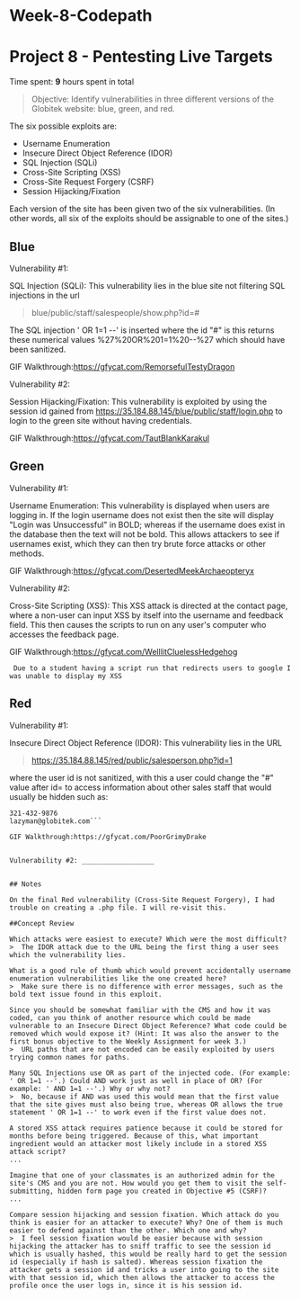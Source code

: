 # Week-8-Codepath
# Project 8 - Pentesting Live Targets

Time spent: **9** hours spent in total

> Objective: Identify vulnerabilities in three different versions of the Globitek website: blue, green, and red.

The six possible exploits are:
* Username Enumeration
* Insecure Direct Object Reference (IDOR)
* SQL Injection (SQLi)
* Cross-Site Scripting (XSS)
* Cross-Site Request Forgery (CSRF)
* Session Hijacking/Fixation

Each version of the site has been given two of the six vulnerabilities. (In other words, all six of the exploits should be assignable to one of the sites.)

## Blue

Vulnerability #1:

SQL Injection (SQLi): This vulnerability lies in the blue site not filtering SQL injections in the url
> blue/public/staff/salespeople/show.php?id=#

The SQL injection ' OR 1=1 --' is inserted where the id "#" is this returns these numerical values %27%20OR%201=1%20--%27 which should have been sanitized.

GIF Walkthrough:https://gfycat.com/RemorsefulTestyDragon


Vulnerability #2: 

Session Hijacking/Fixation: This vulnerability is exploited by using the session id gained from https://35.184.88.145/blue/public/staff/login.php to login to the green site without having credentials.

GIF Walkthrough:https://gfycat.com/TautBlankKarakul


## Green

Vulnerability #1:

Username Enumeration: This vulnerability is displayed when users are logging in. If the login username does not exist then the site will display "Login was Unsuccessful" in BOLD; whereas if the username does exist in the database then the text will not be bold. This allows attackers to see if usernames exist, which they can then try brute force attacks or other methods.

GIF Walkthrough:https://gfycat.com/DesertedMeekArchaeopteryx


Vulnerability #2:

Cross-Site Scripting (XSS): This XSS attack is directed at the contact page, where a non-user can input XSS by itself into the username and feedback field. This then causes the scripts to run on any user's computer who accesses the feedback page.

GIF Walkthrough:https://gfycat.com/WelllitCluelessHedgehog

``` Due to a student having a script run that redirects users to google I was unable to display my XSS```


## Red

Vulnerability #1:

Insecure Direct Object Reference (IDOR): This vulnerability lies in the URL 
> https://35.184.88.145/red/public/salesperson.php?id=1

where the user id is not sanitized, with this a user could change the "#" value after id= to access information about other sales staff that would usually be hidden such as:

``` Lazy Lazyman (FIRED FOR STEALING)
321-432-9876
lazyman@globitek.com```

GIF Walkthrough:https://gfycat.com/PoorGrimyDrake


Vulnerability #2: __________________


## Notes

On the final Red vulnerability (Cross-Site Request Forgery), I had trouble on creating a .php file. I will re-visit this.

##Concept Review

Which attacks were easiest to execute? Which were the most difficult?
>  The IDOR attack due to the URL being the first thing a user sees which the vulnerability lies.

What is a good rule of thumb which would prevent accidentally username enumeration vulnerabilities like the one created here?
>  Make sure there is no difference with error messages, such as the bold text issue found in this exploit.

Since you should be somewhat familiar with the CMS and how it was coded, can you think of another resource which could be made vulnerable to an Insecure Direct Object Reference? What code could be removed which would expose it? (Hint: It was also the answer to the first bonus objective to the Weekly Assignment for week 3.)
>  URL paths that are not encoded can be easily exploited by users trying common names for paths.

Many SQL Injections use OR as part of the injected code. (For example: ' OR 1=1 --'.) Could AND work just as well in place of OR? (For example: ' AND 1=1 --'.) Why or why not?
>  No, because if AND was used this would mean that the first value that the site gives must also being true, whereas OR allows the true statement ' OR 1=1 --' to work even if the first value does not.

A stored XSS attack requires patience because it could be stored for months before being triggered. Because of this, what important ingredient would an attacker most likely include in a stored XSS attack script?
...

Imagine that one of your classmates is an authorized admin for the site's CMS and you are not. How would you get them to visit the self-submitting, hidden form page you created in Objective #5 (CSRF)?
...

Compare session hijacking and session fixation. Which attack do you think is easier for an attacker to execute? Why? One of them is much easier to defend against than the other. Which one and why?
>  I feel session fixation would be easier because with session hijacking the attacker has to sniff traffic to see the session id which is usually hashed, this would be really hard to get the session id (especially if hash is salted). Whereas session fixation the attacker gets a session id and tricks a user into going to the site with that session id, which then allows the attacker to access the profile once the user logs in, since it is his session id.
